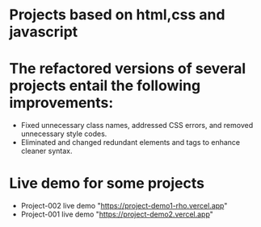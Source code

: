 # Projects based on html,css and javascript

# The refactored versions of several projects entail the following improvements: 
  * Fixed unnecessary class names, addressed CSS errors, and removed unnecessary style codes.
  * Eliminated and changed redundant elements and tags to enhance cleaner syntax.


  # Live demo for some projects
  
* Project-002 live demo "https://project-demo1-rho.vercel.app" 
* Project-001 live demo "https://project-demo2.vercel.app"     
